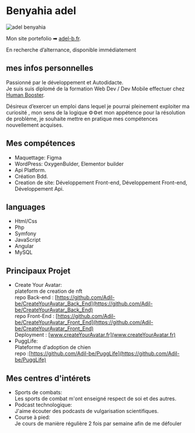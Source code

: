 # Benyahia adel

![adel benyahia](https://adel-b.fr/assets/img/content/ImageProfil.png)


Mon site portefolio ➡ [adel-b.fr](https://www.adel-b.fr).  

En recherche d’alternance, disponible immédiatement

## mes infos personnelles

Passionné par le développement​ et Autodidacte.   
Je suis suis diplomé de la formation Web Dev / Dev Mobile effectuer chez [Human Booster](https://humanbooster.com/programmes/developpeur-web-et-web-mobile/).  

Désireux d’exercer un emploi dans lequel je pourrai pleinement exploiter ma curiosité , mon sens de la logique ⚙⚙et mon appétence pour la résolution de problème, je souhaite mettre en pratique mes compétences nouvellement acquises.

## Mes compétences

- Maquettage: Figma
- WordPress: OxygenBulder, Elementor builder
- Api Platform.
- Création Bdd.
- Creation de site: Développement Front-end, Développement Front-end, Développement Api.

## languages 

- Html/Css
- Php
- Symfony
- JavaScript
- Angular
- MySQL

## Principaux Projet

- Create Your Avatar:  
  plateform de creation de nft  
  repo Back-end : [https://github.com/Adil-be/CreateYourAvatar_Back_End](https://github.com/Adil-be/CreateYourAvatar_Back_End)  
  repo Front-End : [https://github.com/Adil-be/CreateYourAvatar_Front_End](https://github.com/Adil-be/CreateYourAvatar_Front_End)  
  Deployment : [www.createYourAvatar.fr](www.createYourAvatar.fr)  
- PuggLife:  
  Plateforme d'adoption de chien  
  repo :[https://github.com/Adil-be/PuggLife](https://github.com/Adil-be/PuggLife)  


## Mes centres d'intérets

- Sports de combats:    
  Les sports de combat m'ont enseigné  respect de soi et des autres.
- Podcast technologique:  
  J'aime écouter des podcasts de vulgarisation scientifiques.
- Course à pied:  
  Je cours de manière régulière 2 fois par semaine afin de me défouler
